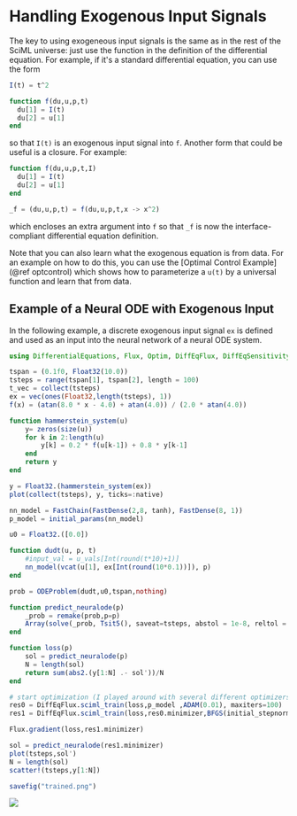 # Handling Exogenous Input Signals

The key to using exogeneous input signals is the same as in the rest of the
SciML universe: just use the function in the definition of the differential
equation. For example, if it's a standard differential equation, you can
use the form

```julia
I(t) = t^2

function f(du,u,p,t)
  du[1] = I(t)
  du[2] = u[1]
end
```

so that `I(t)` is an exogenous input signal into `f`. Another form that could be
useful is a closure. For example:

```julia
function f(du,u,p,t,I)
  du[1] = I(t)
  du[2] = u[1]
end

_f = (du,u,p,t) = f(du,u,p,t,x -> x^2)
```

which encloses an extra argument into `f` so that `_f` is now the interface-compliant
differential equation definition.

Note that you can also learn what the exogenous equation is from data. For an
example on how to do this, you can use the [Optimal Control Example](@ref optcontrol)
which shows how to parameterize a `u(t)` by a universal function and learn that
from data.

## Example of a Neural ODE with Exogenous Input

In the following example, a discrete exogenous input signal `ex` is defined and
used as an input into the neural network of a neural ODE system.

```julia
using DifferentialEquations, Flux, Optim, DiffEqFlux, DiffEqSensitivity, Plots

tspan = (0.1f0, Float32(10.0))
tsteps = range(tspan[1], tspan[2], length = 100)
t_vec = collect(tsteps)
ex = vec(ones(Float32,length(tsteps), 1))
f(x) = (atan(8.0 * x - 4.0) + atan(4.0)) / (2.0 * atan(4.0))

function hammerstein_system(u)
    y= zeros(size(u))
    for k in 2:length(u)
        y[k] = 0.2 * f(u[k-1]) + 0.8 * y[k-1]
    end
    return y
end

y = Float32.(hammerstein_system(ex))
plot(collect(tsteps), y, ticks=:native)

nn_model = FastChain(FastDense(2,8, tanh), FastDense(8, 1))
p_model = initial_params(nn_model)

u0 = Float32.([0.0])

function dudt(u, p, t)
    #input_val = u_vals[Int(round(t*10)+1)]
    nn_model(vcat(u[1], ex[Int(round(10*0.1))]), p)
end

prob = ODEProblem(dudt,u0,tspan,nothing)

function predict_neuralode(p)
    _prob = remake(prob,p=p)
    Array(solve(_prob, Tsit5(), saveat=tsteps, abstol = 1e-8, reltol = 1e-6))
end

function loss(p)
    sol = predict_neuralode(p)
    N = length(sol)
    return sum(abs2.(y[1:N] .- sol'))/N
end

# start optimization (I played around with several different optimizers with no success)
res0 = DiffEqFlux.sciml_train(loss,p_model ,ADAM(0.01), maxiters=100)
res1 = DiffEqFlux.sciml_train(loss,res0.minimizer,BFGS(initial_stepnorm=0.01), maxiters=300, allow_f_increases = true)

Flux.gradient(loss,res1.minimizer)

sol = predict_neuralode(res1.minimizer)
plot(tsteps,sol')
N = length(sol)
scatter!(tsteps,y[1:N])

savefig("trained.png")
```

![](https://aws1.discourse-cdn.com/business5/uploads/julialang/original/3X/f/3/f3c2727af36ac20e114fe3c9798e567cc9d22b9e.png)
